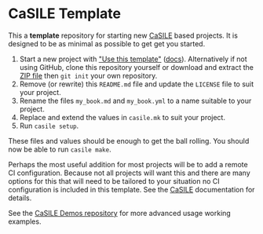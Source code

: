 # CaSILE Template

This a **template** repository for starting new [CaSILE][] based projects.
It is designed to be as minimal as possible to get get you started.

1. Start a new project with ["Use this template"][use-template] ([docs][template-docs]).
   Alternatively if not using GitHub, clone this repository yourself or download and extract the [ZIP file][master.zip] then `git init` your own repository.
2. Remove (or rewrite) this `README.md` file and update the `LICENSE` file to suit your project.
3. Rename the files `my_book.md` and `my_book.yml` to a name suitable to your project.
4. Replace and extend the values in `casile.mk` to suit your project.
5. Run `casile setup`.

These files and values should be enough to get the ball rolling.
You should now be able to run `casile make`.

Perhaps the most useful addition for most projects will be to add a remote CI configuration.
Because not all projects will want this and there are many options for this that will need to be tailored to your situation no CI configuration is included in this template.
See the [CaSILE][] documentation for details.

See the [CaSILE Demos repository][demos] for more advanced usage working examples.

  [CaSILE]: https://github.com/sile-typesetter/casile
  [demos]: https://github.com/sile-typesetter/casile-demos
  [master.zip]: https://github.com/sile-typesetter/casile-template/archive/master.zip
  [template-docs]: https://docs.github.com/en/github/creating-cloning-and-archiving-repositories/creating-a-repository-from-a-template
  [use-template]: https://github.com/sile-typesetter/casile-template/generate
